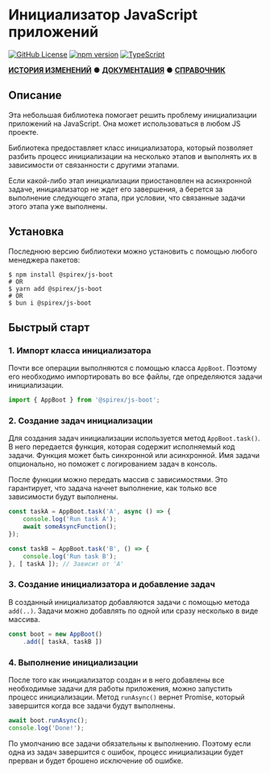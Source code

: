 # Инициализатор JavaScript приложений
[![GitHub License](https://img.shields.io/github/license/spirex64/spirex-js?style=for-the-badge)](https://github.com/SpireX64/spirex-js/blob/main/packages/boot/LICENSE)
[![npm version](https://img.shields.io/npm/v/@spirex/js-boot.svg?style=for-the-badge)](https://www.npmjs.com/package/@spirex/js-boot)
[![TypeScript](https://img.shields.io/badge/ТайпСкрипт-007ACC?style=for-the-badge&logo=typescript&logoColor=white)](https://www.typescriptlang.org)

[**ИСТОРИЯ ИЗМЕНЕНИЙ**](https://github.com/SpireX64/spirex-js/blob/main/packages/boot/CHANGELOG.ru.md) ●
[**ДОКУМЕНТАЦИЯ**](https://github.com/SpireX64/spirex-js/blob/main/packages/boot/docs/ru/README.md) ●
[**СПРАВОЧНИК**](https://github.com/SpireX64/spirex-js/blob/main/packages/boot/docs/ru/REFERENCE.md)

## Описание

Эта небольшая библиотека помогает решить проблему
инициализации приложений на JavaScript. 
Она может использоваться в любом JS проекте.

Библиотека предоставляет класс инициализатора,
который позволяет разбить процесс инициализации
на несколько этапов и выполнять их в зависимости
от связанности с другими этапами.

Если какой-либо этап инициализации приостановлен
на асинхронной задаче, инициализатор не ждет его завершения,
а берется за выполнение следующего этапа, при условии,
что связанные задачи этого этапа уже выполнены.

## Установка 

Последнюю версию библиотеки можно установить с помощью любого менеджера пакетов:
```shell
$ npm install @spirex/js-boot
# OR
$ yarn add @spirex/js-boot
# OR
$ bun i @spirex/js-boot
```

## Быстрый старт
### 1. Импорт класса инициализатора
Почти все операции выполняются с помощью класса `AppBoot`.
Поэтому его необходимо импортировать во все файлы,
где определяются задачи инициализации.
```ts
import { AppBoot } from '@spirex/js-boot';
```

### 2. Создание задач инициализации
Для создания задач инициализации используется метод `AppBoot.task()`.
В него передается функция, которая содержит исполняемый код задачи.
Функция может быть синхронной или асинхронной.
Имя задачи опционально, но поможет с логированием задач в консоль.

После функции можно передать массив с зависимостями.
Это гарантирует, что задача начнет выполнение,
как только все зависимости будут выполнены.

```ts
const taskA = AppBoot.task('A', async () => {
    console.log('Run task A');
    await someAsyncFunction();
});

const taskB = AppBoot.task('B', () => {
    console.log('Run task B');
}, [ taskA ]); // Зависит от 'A'
```

### 3. Создание инициализатора и добавление задач
В созданный инициализатор добавляются задачи с помощью метода `add(..)`.
Задачи можно добавлять по одной или сразу несколько в виде массива.
```ts
const boot = new AppBoot()
    .add([ taskA, taskB ])
```

### 4. Выполнение инициализации
После того как инициализатор создан и в него добавлены все необходимые
задачи для работы приложения, можно запустить процесс инициализации.
Метод `runAsync()` вернет Promise, который завершится когда все задачи будут выполнены.
```ts
await boot.runAsync();
console.log('Done!');
```
По умолчанию все задачи обязательны к выполнению.
Поэтому если одна из задач завершится с ошибок, процесс инициализации будет прерван
и будет брошено исключение об ошибке.